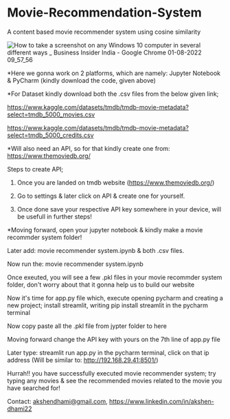# Movie-Recommendation-System

A content based movie recommender system using cosine similarity

![How to take a screenshot on any Windows 10 computer in several different ways _ Business Insider India - Google Chrome 01-08-2022 09_57_56](https://user-images.githubusercontent.com/54845610/182072951-382088ba-dccf-4964-8ee6-fe1e0e5d025c.png)

*Here we gonna work on 2 platforms, which are namely: Jupyter Notebook & PyCharm (kindly download the code, given above)

*For Dataset kindly download both the .csv files from the below given link;

https://www.kaggle.com/datasets/tmdb/tmdb-movie-metadata?select=tmdb_5000_movies.csv

https://www.kaggle.com/datasets/tmdb/tmdb-movie-metadata?select=tmdb_5000_credits.csv

*Will also need an API, so for that kindly create one from: https://www.themoviedb.org/

Steps to create API;

1. Once you are landed on tmdb website (https://www.themoviedb.org/)

2. Go to settings & later click on API & create one for yourself.

3. Once done save your respective API key somewhere in your device, will be usefull in further steps!

*Moving forward, open your jupyter notebook & kindly make a movie recommder system folder!

Later add: movie recommender system.ipynb & both .csv files.

Now run the: movie recommender system.ipynb

Once exeuted, you will see a few .pkl files in your movie recommder system folder, don't worry about that it gonna help us to build our website

Now it's time for app.py file which, execute opening pycharm and creating a new project; install streamlit, writing pip install streamlit in the pycharm terminal

Now copy paste all the .pkl file from jypter folder to here

Moving forward change the API key with yours on the 7th line of app.py file

Later type: streamlit run app.py in the pycharm terminal, click on that ip address (Will be similar to: http://192.168.29.41:8501/)
 
Hurrah!! you have successfully executed movie recommender system; try typing any movies & see the recommended movies related to the movie you have searched for!

Contact: akshendhami@gmail.com, https://www.linkedin.com/in/akshen-dhami22
